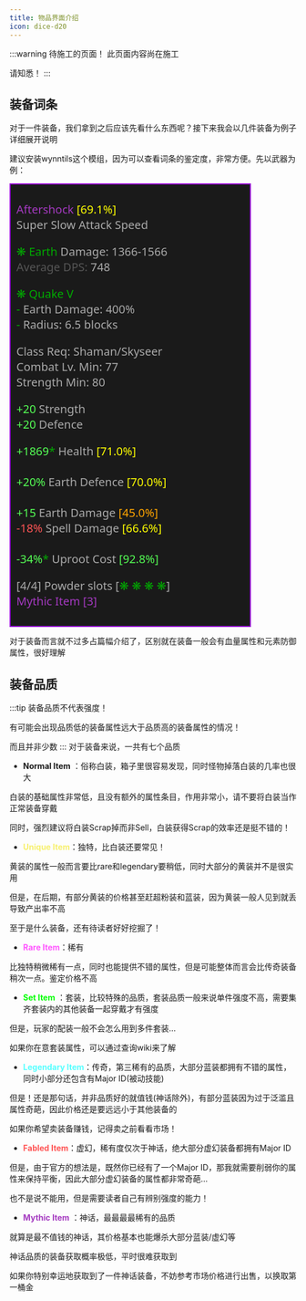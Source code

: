 ```yaml
---
title: 物品界面介绍
icon: dice-d20
---
```

:::warning 待施工的页面！
此页面内容尚在施工

请知悉！
:::

## 装备词条
对于一件装备，我们拿到之后应该先看什么东西呢？接下来我会以几件装备为例子详细展开说明

建议安装wynntils这个模组，因为可以查看词条的鉴定度，非常方便。先以武器为例：

<div class="item-window1">
  <div class="item-details">
    <p class="bigsize">
      <span class="rarity-bigsize"><tip name="物品名称">Aftershock</tip></span> <font color=yellow><tip name="总鉴定度">[69.1%]</tip></font><br>
      <tip name="攻击速度">Super Slow Attack Speed</tip>
    </p>
    <p class="bigsize">
      <tip name="DPS"><span><span class="earth">❋ Earth</span> <span class="gray">Damage: 1366-1566</span></span><br>
      <span><span class="average-dps">Average DPS:</span> <span class="gray">748</span></span></tip>
    </p>
    <p class="bigsize">
        <tip name="粉末技能"><span class="earth">❋ Quake V<br></span>
        <span class="earth">- </span>Earth Damage: 400% <br>
        <span class="earth">- </span>Radius: 6.5 blocks<br></tip>
    </p>
    <p class="bigsize">
      <tip name="装备需求">Class Req: Shaman/Skyseer<br>
      Combat Lv. Min: 77<br>
      Strength Min: 80</tip>
    </p>
    <p class="bigsize">
      <span class="bonus-positive">+20</span> Strength<br>
      <span class="bonus-positive">+20</span> Defence
    </p>
    <p class="bigsize">
    <tip name="装备词条"><span class="bonus-positive">+1869<span class="bonus-to">*</span></span> Health</tip>  <font color=yellow><tip name="词条鉴定度">[71.0%]</tip></font><br><br>
      <tip name="装备词条"><span class="bonus-positive">+20%</span> Earth Defence</tip>  <font color=yellow><tip name="词条鉴定度">[70.0%]</tip></font><br><br>
      <tip name="装备词条"><span class="bonus-positive">+15 </span> Earth Damage </tip>  <font color=orange><tip name="词条鉴定度">[45.0%]</tip></font><br>
      <tip name="装备词条"><span class="bonus-negative">-18%</span> Spell Damage</tip>  <font color=yellow><tip name="词条鉴定度">[66.6%]</tip></font><br><br>
      <tip name="装备词条"><span class="bonus-positive">-34%<span class="bonus-to">*</span></span> Uproot Cost</tip>  <font color=54FC54><tip name="词条鉴定度">[92.8%]</tip></font><br>
    </p>
    <p class="bigsize">
      <tip name="粉末">[4/4] Powder slots [<span class="earth">❋ ❋ ❋ ❋</span>]</tip><br>
      <tip name="装备品质"><span class="rarity-bigsize">Mythic Item [3]</span></tip>
    </p>
  </div>
</div>



对于装备而言就不过多占篇幅介绍了，区别就在装备一般会有血量属性和元素防御属性，很好理解

## 装备品质

:::tip
装备品质不代表强度！

有可能会出现品质低的装备属性远大于品质高的装备属性的情况！

而且并非少数
:::
对于装备来说，一共有七个品质

+ **Normal Item** ：俗称白装，箱子里很容易发现，同时怪物掉落白装的几率也很大

白装的基础属性非常低，且没有额外的属性条目，作用非常小，请不要将白装当作正常装备穿戴

同时，强烈建议将白装Scrap掉而非Sell，白装获得Scrap的效率还是挺不错的！

+ <font color=#F7F06D><b>Unique Item</b></font>：独特，比白装还要常见！

黄装的属性一般而言要比rare和legendary要稍低，同时大部分的黄装并不是很实用

但是，在后期，有部分黄装的价格甚至赶超粉装和蓝装，因为黄装一般人见到就丢导致产出率不高

至于是什么装备，还有待读者好好挖掘了！

+ <font color=FF55FF><b>Rare Item</b></font>：稀有
 
比独特稍微稀有一点，同时也能提供不错的属性，但是可能整体而言会比传奇装备稍次一点。鉴定价格不高


+ <font color=00FF00><b>Set Item</b></font> ：套装，比较特殊的品质，套装品质一般来说单件强度不高，需要集齐套装内的其他装备一起穿戴才有强度

但是，玩家的配装一般不会怎么用到多件套装...

如果你在意套装属性，可以通过查询wiki来了解

+ <font color=55FFFF><b>Legendary Item</b></font>：传奇，第三稀有的品质，大部分蓝装都拥有不错的属性，同时小部分还包含有Major ID(被动技能)

但是！还是那句话，并非品质好的就值钱(神话除外)，有部分蓝装因为过于泛滥且属性奇葩，因此价格还是要远远小于其他装备的

如果你希望卖装备赚钱，记得卖之前看看市场！

+ <font color=FF5555><b>Fabled Item</b></font>：虚幻，稀有度仅次于神话，绝大部分虚幻装备都拥有Major ID

但是，由于官方的想法是，既然你已经有了一个Major ID，那我就需要削弱你的属性来保持平衡，因此大部分虚幻装备的属性都非常奇葩...

也不是说不能用，但是需要读者自己有辨别强度的能力！

+ <font color=A439C0><b>Mythic Item</b></font> ：神话，最最最最稀有的品质

就算是最不值钱的神话，其价格基本也能爆杀大部分蓝装/虚幻等

神话品质的装备获取概率极低，平时很难获取到

如果你特别幸运地获取到了一件神话装备，不妨参考市场价格进行出售，以换取第一桶金







<style>
.item-window1 {
  border: 2px solid #9400D3;
  background-color: #1a1a1a;
  color: #fff;
  padding: 10px;
  font-size: 12px;
  width: 400px;
  font-family: ui-sans-serif,system-ui,sans-serif,Apple Color Emoji,Segoe UI Emoji,Segoe UI Symbol,Noto Color Emoji;
}

.item-icon {
  width: 50px;
  height: 50px;
  display: block;
  margin: 0 auto;
}

.item-header {
  text-align: center;
}

.item-name {
  color: rgb(164, 57, 192);
  font-size: 20px;
  font-weight: bold;
}

.item-attribute {
  font-size: 12px;
  margin-top: 5px;
  color: rgb(170, 170, 170);
}

.damage {
  font-size: 12px;
  color: rgb(170, 170, 170);
}
.bigsize {
  font-size: 20px;
  color: rgb(170, 170, 170);
}

.health {
  color: rgb(170, 0, 0);
}


.neutral-damage {
  color: rgb(255, 170, 0);
}

.fire {
  color: rgb(255, 85, 85);
}

.water {
  color: #00FFFF;
}

.air {
  color: #FFFFFF;
}

.thunder {
  color: #FFFF00;
}

.earth {
  color: rgb(0, 170, 0);
}

.gray {
  color: rgb(170, 170, 170);
}

.average-dps {
  color: rgb(85, 85, 85);
}

.requirements, .attribute-bonus, .bonuses, .powder,.powder-rarity {
  font-size: 12px;
  color: rgb(170, 170, 170);
}

.requirements {
  margin-top: 10px;
}

.bonuses {
  margin-top: 10px;
}

.bonus-positive {
  color: rgb(85, 255, 85);
}

.bonus-negative {
  color: rgb(255, 85, 85);
}

.bonus-to {
  color: rgb(0, 170, 0);
}

.bonus-to-negative {
  color: rgb(170, 0, 0);
}

.major-id-name {
  color: #55FFFF;
}

.major-id-desc {
  color: #00AAAA;
}

.powder-rarity {
  margin-top: 10px;
}

.rarity {
  color: rgb(164, 57, 192);
  text-align: left;
  font-size: 12px;
}
.rarity-bigsize {
  color: rgb(164, 57, 192);
  text-align: left;
  font-size: 20px;
}
</style>